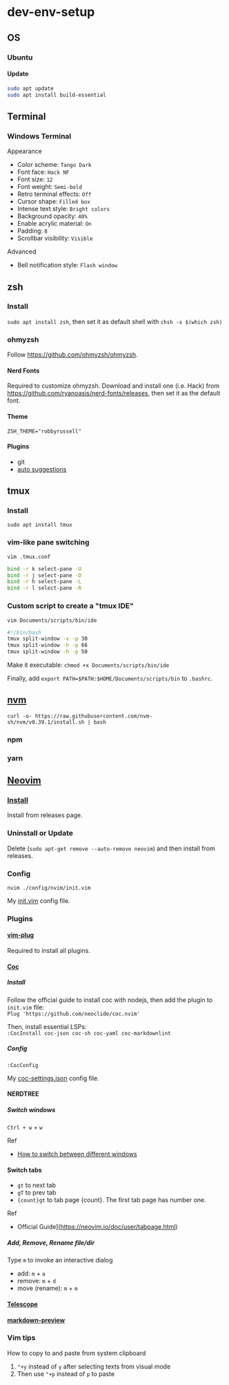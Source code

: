 # dev-env-setup

## OS

### Ubuntu

#### Update

```bash
sudo apt update
sudo apt install build-essential
```

## Terminal

### Windows Terminal

Appearance
- Color scheme: `Tango Dark`
- Font face: `Hack NF`
- Font size: `12`
- Font weight: `Semi-bold`
- Retro terminal effects: `Off`
- Cursor shape: `Filled box`
- Intense text style: `Bright colors`
- Background opacity: `40%`
- Enable acrylic material: `On`
- Padding: `8`
- Scrollbar visibility: `Visible`

Advanced
- Bell notification style: `Flash window`

## zsh

### Install

`sudo apt install zsh`, then set it as default shell with `chsh -s $(which zsh)`

### ohmyzsh

Follow https://github.com/ohmyzsh/ohmyzsh.

#### Nerd Fonts

Required to customize ohmyzsh. Download and install one (i.e. Hack) from https://github.com/ryanoasis/nerd-fonts/releases, then set it as the default font.

#### Theme

```vim
ZSH_THEME="robbyrussell"
```

#### Plugins

- git
- [auto suggestions](https://github.com/zsh-users/zsh-autosuggestions)

## tmux

### Install

`sudo apt install tmux`

### vim-like pane switching

`vim .tmux.conf`

```bash
bind -r k select-pane -U
bind -r j select-pane -D
bind -r h select-pane -L
bind -r l select-pane -R
```

### Custom script to create a "tmux IDE"  

`vim Documents/scripts/bin/ide`

```bash
#!/bin/bash
tmux split-window -v -p 30
tmux split-window -h -p 66
tmux split-window -h -p 50
```

Make it executable: `chmod +x Documents/scripts/bin/ide`

Finally, add `export PATH=$PATH:$HOME/Documents/scripts/bin` to `.bashrc`.

## [nvm](https://github.com/nvm-sh/nvm)

`curl -o- https://raw.githubusercontent.com/nvm-sh/nvm/v0.39.1/install.sh | bash`

### npm

### yarn

## [Neovim](https://neovim.io/)

### [Install](https://github.com/neovim/neovim/wiki/Installing-Neovim)

Install from releases page.

### Uninstall or Update

Delete (`sudo apt-get remove --auto-remove neovim`) and then install from releases.

### Config

`nvim ./config/nvim/init.vim`

My [init.vim](./init.vim) config file.

### Plugins

#### [vim-plug](https://github.com/junegunn/vim-plug)

Required to install all plugins.

#### [Coc](https://github.com/neoclide/coc.nvim)

##### Install

Follow the official guide to install coc with nodejs, then add the plugin to `init.vim` file:  
`Plug 'https://github.com/neoclide/coc.nvim'`

Then, install essential LSPs:  
`:CocInstall coc-json coc-sh coc-yaml coc-markdownlint`

##### Config

`:CocConfig`

My [coc-settings.json](./coc-settings.json) config file.

#### NERDTREE

##### Switch windows

`Ctrl + w` + `w`

Ref
- [How to switch between different windows](https://github.com/preservim/nerdtree/wiki/F.A.Q.#how-do-i-switch-between-the-different-windows)

#### Switch tabs

- `gt` to next tab
- `gT` to prev tab
- `{count}gt` to tab page {count}. The first tab page has number one.

Ref
- Official Guide](https://neovim.io/doc/user/tabpage.html)

##### Add, Remove, Rename file/dir

Type `m` to invoke an interactive dialog
- add: `m` + `a`
- remove: `m` + `d`
- move (rename): `m` + `m`

#### [Telescope](https://github.com/nvim-telescope/telescope.nvim)

#### [markdown-preview](https://github.com/iamcco/markdown-preview.nvim)

### Vim tips

How to copy to and paste from system clipboard
1. `"+y` instead of `y` after selecting texts from visual mode
2. Then use `"+p` instead of `p` to paste
